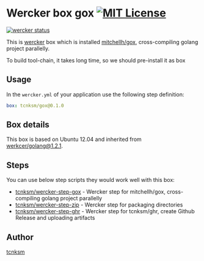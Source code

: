 Wercker box gox [![MIT License](http://img.shields.io/badge/license-MIT-blue.svg?style=flat)](https://github.com/tcnksm/wercker-box-gox/blob/master/LICENCE)
====

[![wercker status](https://app.wercker.com/status/1e96bc8093f7b7ae1881c6dfb62157d3/m "wercker status")](https://app.wercker.com/project/bykey/1e96bc8093f7b7ae1881c6dfb62157d3)


This is [wercker](http://wercker.com/) box which is installed [mitchellh/gox](https://github.com/mitchellh/gox), cross-compiling golang project parallelly.

To build tool-chain, it takes long time, so we should pre-install it as box

## Usage

In the `wercker.yml` of your application use the following step definition:

```yaml
box: tcnksm/gox@0.1.0
```

## Box details

This box is based on Ubuntu 12.04 and inherited from [werkcer/golang@1.2.1](https://github.com/wercker/box-golang). 

## Steps

You can use below step scripts they would work well with this box:

- [tcnksm/wercker-step-gox](https://github.com/tcnksm/wercker-step-gox) - Wercker step for mitchellh/gox, cross-compiling golang project parallelly 
- [tcnksm/wercker-step-zip](https://github.com/tcnksm/wercker-step-zip) - Wercker step for packaging directories
- [tcnksm/wercker-step-ghr](https://github.com/tcnksm/wercker-step-ghr) - Wercker step for tcnksm/ghr, create Github Release and uploading artifacts

## Author

[tcnksm](https://github.com/tcnksm)
